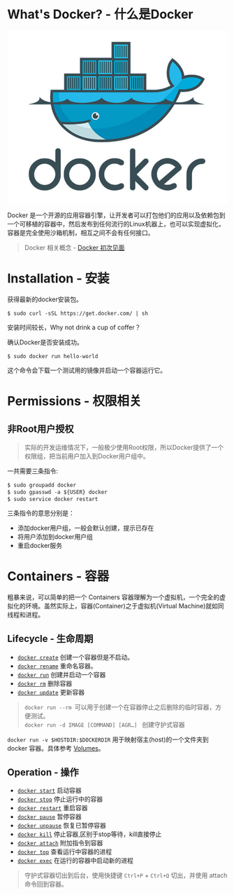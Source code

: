 # What's Docker? - 什么是Docker
![logo](img/logo.jpg)

Docker 是一个开源的应用容器引擎，让开发者可以打包他们的应用以及依赖包到一个可移植的容器中，然后发布到任何流行的Linux机器上，也可以实现虚拟化，容器是完全使用沙箱机制，相互之间不会有任何接口。

>Docker 相关概念 - [Docker 初次见面](https://ns96.com/2018/01/01/docker-start/)

# Installation - 安装

获得最新的docker安装包。
```
$ sudo curl -sSL https://get.docker.com/ | sh 
```
安装时间较长，Why not drink a cup of coffer？

确认Docker是否安装成功。
```
$ sudo docker run hello-world
```

这个命令会下载一个测试用的镜像并启动一个容器运行它。

# Permissions - 权限相关
## 非Root用户授权
>实际的开发运维情况下，一般极少使用Root权限，所以Docker提供了一个权限组，把当前用户加入到Docker用户组中。

一共需要三条指令:
```
$ sudo groupadd docker
$ sudo gpasswd -a ${USER} docker
$ sudo service docker restart
```
三条指令的意思分别是：

- 添加docker用户组，一般会默认创建，提示已存在
- 将用户添加到docker用户组
- 重启docker服务


# Containers - 容器
粗暴来说，可以简单的把一个 Containers 容器理解为一个虚拟机，一个完全的虚拟化的环境。虽然实际上，容器(Container)之于虚拟机(Virtual Machine)就如同线程和进程。

## Lifecycle - 生命周期
- [`docker create`](https://docs.docker.com/engine/reference/commandline/create) 创建一个容器但是不启动。
- [`docker rename`](https://docs.docker.com/engine/reference/commandline/rename/) 重命名容器。
- [`docker run`](https://docs.docker.com/engine/reference/commandline/run) 创建并启动一个容器
- [`docker rm`](https://docs.docker.com/engine/reference/commandline/rm)  删除容器
- [`docker update`](https://docs.docker.com/engine/reference/commandline/update/) 更新容器 

>`docker run --rm `可以用于创建一个在容器停止之后删除的临时容器，方便测试。  
`docker run -d IMAGE [COMMAND] [AGR…] ` 创建守护式容器


`docker run -v $HOSTDIR:$DOCKERDIR` 用于映射宿主(host)的一个文件夹到 docker 容器。具体参考 [Volumes](https://github.com/wsargent/docker-cheat-sheet/#volumes)。

## Operation - 操作
- [`docker start`](https://docs.docker.com/engine/reference/commandline/start) 启动容器
- [`docker stop`](https://docs.docker.com/engine/reference/commandline/stop) 停止运行中的容器
- [`docker restart`](https://docs.docker.com/engine/reference/commandline/restart) 重启容器
- [`docker pause`](https://docs.docker.com/engine/reference/commandline/pause/) 暂停容器
- [`docker unpause`](https://docs.docker.com/engine/reference/commandline/unpause/) 恢复已暂停容器
- [`docker kill`](https://docs.docker.com/engine/reference/commandline/kill) 停止容器,区别于stop等待，kill直接停止
- [`docker attach`](https://docs.docker.com/engine/reference/commandline/attach) 附加指令到容器
- [`docker top`](https://docs.docker.com/engine/reference/commandline/top/) 查看运行中容器的进程
- [`docker exec`](https://docs.docker.com/engine/reference/commandline/exec/) 在运行的容器中启动新的进程

>守护式容器切出到后台，使用快捷键 `Ctrl+P` + `Ctrl+Q` 切出，并使用 attach 命令回到容器。